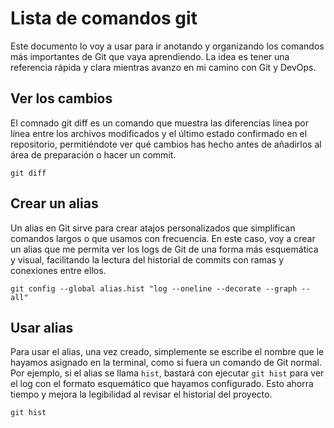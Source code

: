 # Lista de comandos git
Este documento lo voy a usar para ir anotando y organizando los comandos más importantes de Git que vaya aprendiendo. La idea es tener una referencia rápida y clara mientras avanzo en mi camino con Git y DevOps.

## Ver los cambios
El comnado git diff es un comando que muestra las diferencias línea por línea entre los archivos modificados y el último estado confirmado en el repositorio, permitiéndote ver qué cambios has hecho antes de añadirlos al área de preparación o hacer un commit.

```
git diff
```

## Crear un alias
Un alias en Git sirve para crear atajos personalizados que simplifican comandos largos o que usamos con frecuencia. En este caso, voy a crear un alias que me permita ver los logs de Git de una forma más esquemática y visual, facilitando la lectura del historial de commits con ramas y conexiones entre ellos.

```
git config --global alias.hist "log --oneline --decorate --graph --all"
```

## Usar alias
Para usar el alias, una vez creado, simplemente se escribe el nombre que le hayamos asignado en la terminal, como si fuera un comando de Git normal. Por ejemplo, si el alias se llama `hist`, bastará con ejecutar `git hist` para ver el log con el formato esquemático que hayamos configurado. Esto ahorra tiempo y mejora la legibilidad al revisar el historial del proyecto.

```
git hist
```
